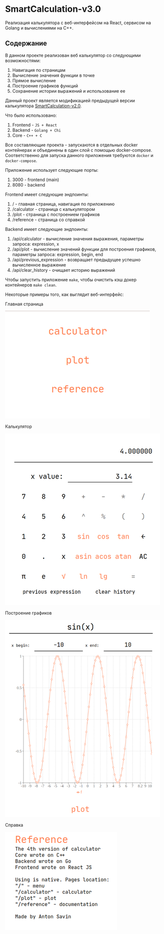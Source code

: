 # SmartCalculation-v3.0

Реализация калькулятора с веб-интерфейсом на React, сервисом на Golang и вычислениями на C++.

## Содержание

В данном проекте реализован веб калькулятор со следующими возможностями:
1. Навигация по страницам
2. Вычисление значения функции в точке
3. Прямое вычисление
4. Построение графиков функций
5. Сохранение истории выражений и использование ее

Данный проект является модификацией предыдущей версии калькулятора
[SmartCalculation-v2.0](https://github.com/sav1nbrave4code/SmartCalculation-v2.0).

Что было использовано:
1. Frontend - `JS + React`
2. Backend - `Golang + Chi`
3. Core - `C++ + C`

Все составляющие проекта - запускаются в отдельных docker контейнерах и объединены в один слой с
помощью docker-compose. Соответственно для запуска данного приложения требуются `docker` и `docker-compose`.

Приложение использует следующие порты:
1. 3000 - frontend (main)
2. 8080 - backend

Frontend имеет следующие эндпоинты:
1. / - главная страница, навигация по приложению
2. /calculator - страница с калькулятором
3. /plot - страница с построением графиков
4. /reference - страница со справкой

Backend имеет следующие эндпоинты:
1. /api/calculator - вычисление значения выражения, параметры запроса: expression, x
2. /api/plot - вычисление значений функции для построения графиков,
параметры запроса: expression, begin, end
3. /api/previous_expression - возвращает предыдущее успешно вычисленное выражение
4. /api/clear_history - очищает историю выражений

Чтобы запустить приложение `make`, чтобы очистить кэш докер контейнеров `make clean`.

Некоторые примеры того, как выглядит веб-интерфейс:

Главная страница

<img src="images/main.png" alt="main">

Калькулятор

<img src="images/calculator.png" alt="calculator">

Построение графиков

<img src="images/plot.png" alt="plot">

Справка

<img src="images/reference.png" alt="reference">
